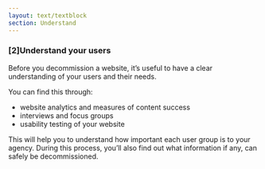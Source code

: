 ```yaml
---
layout: text/textblock
section: Understand
---
```

### [2]Understand your users
Before you decommission a website, it’s useful to have a clear understanding of your users and their needs. 

You can find this through:
- website analytics and measures of content success
- interviews and focus groups
- usability testing of your website

This will help you to understand how important each user group is to your agency. During this process, you’ll also find out what information if any, can safely be decommissioned.